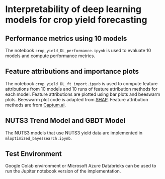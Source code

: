 # Interpretability of deep learning models for crop yield forecasting

## Performance metrics using 10 models
The notebook `crop_yield_DL_performance.ipynb` is used to evaluate 10 models and compute performance metrics.

## Feature attributions and importance plots
The notebook `crop_yield_DL_ft_import.ipynb` is used to compute feature attributions from 10 models and 10 runs of feature attribution methods for each model. Feature attributions are plotted using bar plots and beeswarm plots. Beeswarm plot code is adapted from [SHAP](https://github.com/slundberg/shap). Feature attribution methods are from [Captum.ai](https://captum.ai).

## NUTS3 Trend Model and GBDT Model
The NUTS3 models that use NUTS3 yield data are implemented in `mloptimized_bayessearch.ipynb`.

## Test Environment
Google Colab environment or Microsoft Azure Databricks can be used to run
the Jupiter notebook version of the implementation.
